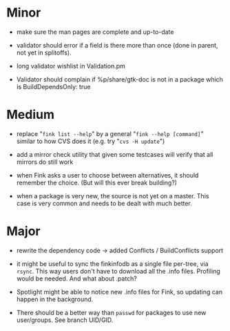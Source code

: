 Minor
=====

* make sure the man pages are complete and up-to-date

* validator should error if a field is there more than once (done in parent, not yet in splitoffs).

* long validator wishlist in Validation.pm

* Validator should complain if %p/share/gtk-doc is not in a package which is BuildDependsOnly: true

Medium
======

* replace "`fink list --help`" by a general "`fink --help [command]`" similar to how CVS does it (e.g. try "`cvs -H update`")

* add a mirror check utility that given some testcases will verify that all mirrors do still work
  
* when Fink asks a user to choose between alternatives, it should remember the choice. (But will this ever break building?)

* when a package is very new, the source is not yet on a master. This case is very common and needs to be dealt with much better.

Major
=====
* rewrite the dependency code
  -> added Conflicts / BuildConflicts support

* it might be useful to sync the finkinfodb as a single file per-tree, via `rsync`. This way users don't have to download all the .info files. Profiling would be needed. And what about .patch?

* Spotlight might be able to notice new .info files for Fink, so updating can happen in the background.

* There should be a better way than `passwd` for packages to use new user/groups. See branch UID/GID.

